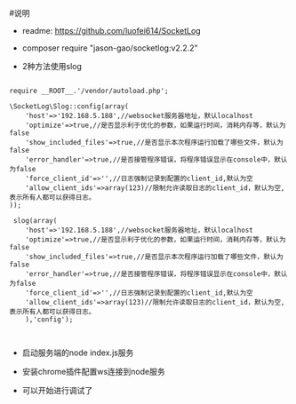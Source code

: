 
#说明
* readme: https://github.com/luofei614/SocketLog

* composer require "jason-gao/socketlog:v2.2.2"

* 2种方法使用slog

```

require __ROOT__.'/vendor/autoload.php';

\SocketLog\Slog::config(array(
	'host'=>'192.168.5.188',//websocket服务器地址，默认localhost
	'optimize'=>true,//是否显示利于优化的参数，如果运行时间，消耗内存等，默认为false
	'show_included_files'=>true,//是否显示本次程序运行加载了哪些文件，默认为false
	'error_handler'=>true,//是否接管程序错误，将程序错误显示在console中，默认为false
	'force_client_id'=>'',//日志强制记录到配置的client_id,默认为空
	'allow_client_ids'=>array(123)//限制允许读取日志的client_id，默认为空,表示所有人都可以获得日志。
));

 slog(array(
	'host'=>'192.168.5.188',//websocket服务器地址，默认localhost
	'optimize'=>true,//是否显示利于优化的参数，如果运行时间，消耗内存等，默认为false
	'show_included_files'=>true,//是否显示本次程序运行加载了哪些文件，默认为false
	'error_handler'=>true,//是否接管程序错误，将程序错误显示在console中，默认为false
	'force_client_id'=>'',//日志强制记录到配置的client_id,默认为空
	'allow_client_ids'=>array(123)//限制允许读取日志的client_id，默认为空,表示所有人都可以获得日志。
	),'config');
	
	
```

* 启动服务端的node index.js服务
* 安装chrome插件配置ws连接到node服务

* 可以开始进行调试了

